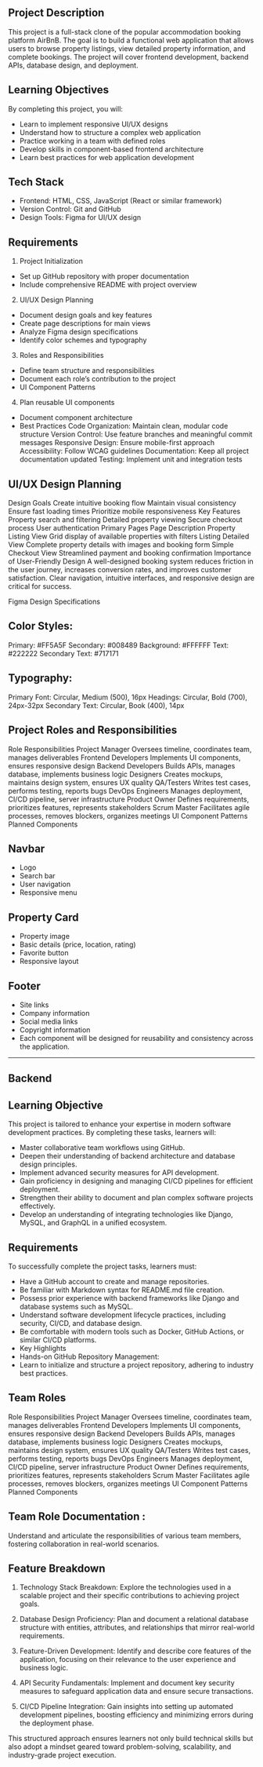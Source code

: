 ## Project Description
This project is a full-stack clone of the popular accommodation booking platform AirBnB. The goal is to build a functional web application that allows users to browse property listings, view detailed property information, and complete bookings. The project will cover frontend development, backend APIs, database design, and deployment.

## Learning Objectives
By completing this project, you will:

 * Learn to implement responsive UI/UX designs
 * Understand how to structure a complex web application
 * Practice working in a team with defined roles
 * Develop skills in component-based frontend architecture
 * Learn best practices for web application development
## Tech Stack
 - Frontend: HTML, CSS, JavaScript (React or similar framework)
 - Version Control: Git and GitHub
 - Design Tools: Figma for UI/UX design
## Requirements
 1. Project Initialization

  * Set up GitHub repository with proper documentation
  * Include comprehensive README with project overview
 2. UI/UX Design Planning

  * Document design goals and key features
  * Create page descriptions for main views
  * Analyze Figma design specifications
  * Identify color schemes and typography
 3. Roles and Responsibilities

  * Define team structure and responsibilities
  * Document each role’s contribution to the project
  * UI Component Patterns

 4. Plan reusable UI components
  * Document component architecture
  * Best Practices
Code Organization: Maintain clean, modular code structure
Version Control: Use feature branches and meaningful commit messages
Responsive Design: Ensure mobile-first approach
Accessibility: Follow WCAG guidelines
Documentation: Keep all project documentation updated
Testing: Implement unit and integration tests

## UI/UX Design Planning
Design Goals
Create intuitive booking flow
Maintain visual consistency
Ensure fast loading times
Prioritize mobile responsiveness
Key Features
Property search and filtering
Detailed property viewing
Secure checkout process
User authentication
Primary Pages
Page	Description
Property Listing View	Grid display of available properties with filters
Listing Detailed View	Complete property details with images and booking form
Simple Checkout View	Streamlined payment and booking confirmation
Importance of User-Friendly Design
A well-designed booking system reduces friction in the user journey, increases conversion rates, and improves customer satisfaction. Clear navigation, intuitive interfaces, and responsive design are critical for success.

Figma Design Specifications
## Color Styles:

Primary: #FF5A5F
Secondary: #008489
Background: #FFFFFF
Text: #222222
Secondary Text: #717171

## Typography:

Primary Font: Circular, Medium (500), 16px
Headings: Circular, Bold (700), 24px-32px
Secondary Text: Circular, Book (400), 14px

## Project Roles and Responsibilities
Role	Responsibilities
Project Manager	Oversees timeline, coordinates team, manages deliverables
Frontend Developers	Implements UI components, ensures responsive design
Backend Developers	Builds APIs, manages database, implements business logic
Designers	Creates mockups, maintains design system, ensures UX quality
QA/Testers	Writes test cases, performs testing, reports bugs
DevOps Engineers	Manages deployment, CI/CD pipeline, server infrastructure
Product Owner	Defines requirements, prioritizes features, represents stakeholders
Scrum Master	Facilitates agile processes, removes blockers, organizes meetings
UI Component Patterns
Planned Components

## Navbar

* Logo
* Search bar
* User navigation
* Responsive menu
## Property Card

* Property image
* Basic details (price, location, rating)
* Favorite button
* Responsive layout

## Footer

* Site links
* Company information
* Social media links
* Copyright information
* Each component will be designed for reusability and consistency across the application.

----------------------------------------------------------------------

## Backend

## Learning Objective
This project is tailored to enhance your expertise in modern software development practices. By completing these tasks, learners will:

* Master collaborative team workflows using GitHub.
* Deepen their understanding of backend architecture and database design principles.
* Implement advanced security measures for API development.
* Gain proficiency in designing and managing CI/CD pipelines for efficient deployment.
* Strengthen their ability to document and plan complex software projects effectively.
* Develop an understanding of integrating technologies like Django, MySQL, and GraphQL in a unified ecosystem.
## Requirements
To successfully complete the project tasks, learners must:

* Have a GitHub account to create and manage repositories.
* Be familiar with Markdown syntax for README.md file creation.
* Possess prior experience with backend frameworks like Django and database systems such as MySQL.
* Understand software development lifecycle practices, including security, CI/CD, and database design.
* Be comfortable with modern tools such as Docker, GitHub Actions, or similar CI/CD platforms.
* Key Highlights
* Hands-on GitHub Repository Management:
* Learn to initialize and structure a project repository, adhering to industry best practices.

## Team Roles
Role	Responsibilities
Project Manager	Oversees timeline, coordinates team, manages deliverables
Frontend Developers	Implements UI components, ensures responsive design
Backend Developers	Builds APIs, manages database, implements business logic
Designers	Creates mockups, maintains design system, ensures UX quality
QA/Testers	Writes test cases, performs testing, reports bugs
DevOps Engineers	Manages deployment, CI/CD pipeline, server infrastructure
Product Owner	Defines requirements, prioritizes features, represents stakeholders
Scrum Master	Facilitates agile processes, removes blockers, organizes meetings
UI Component Patterns
Planned Components

## Team Role Documentation :
Understand and articulate the responsibilities of various team members, fostering collaboration in real-world scenarios.

## Feature Breakdown

1. Technology Stack Breakdown:
Explore the technologies used in a scalable project and their specific contributions to achieving project goals.

2. Database Design Proficiency:
Plan and document a relational database structure with entities, attributes, and relationships that mirror real-world requirements.

3. Feature-Driven Development:
Identify and describe core features of the application, focusing on their relevance to the user experience and business logic.

4. API Security Fundamentals:
Implement and document key security measures to safeguard application data and ensure secure transactions.

5. CI/CD Pipeline Integration:
Gain insights into setting up automated development pipelines, boosting efficiency and minimizing errors during the deployment phase.

This structured approach ensures learners not only build technical skills but also adopt a mindset geared toward problem-solving, scalability, and industry-grade project execution.
